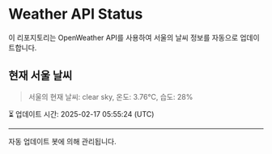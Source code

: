 
# Weather API Status

이 리포지토리는 OpenWeather API를 사용하여 서울의 날씨 정보를 자동으로 업데이트합니다.

## 현재 서울 날씨
> 서울의 현재 날씨: clear sky, 온도: 3.76°C, 습도: 28%

⏳ 업데이트 시간: 2025-02-17 05:55:24 (UTC)

---
자동 업데이트 봇에 의해 관리됩니다.
